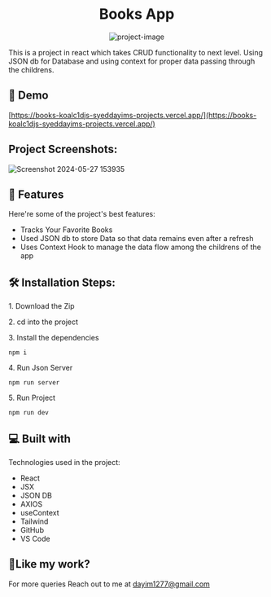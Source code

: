 <h1 align="center" id="title">Books App</h1>

<p align="center"><img src="https://socialify.git.ci/syedDayim/Books/image?name=1&amp;owner=1&amp;stargazers=1&amp;theme=Light" alt="project-image"></p>

<p id="description">This is a project in react which takes CRUD functionality to next level. Using JSON db for Database and using context for proper data passing through the childrens.</p>

<h2>🚀 Demo</h2>

[https://books-koalc1djs-syeddayims-projects.vercel.app/](https://books-koalc1djs-syeddayims-projects.vercel.app/)

<h2>Project Screenshots:</h2>

![Screenshot 2024-05-27 153935](https://github.com/syedDayim/Books/assets/90561337/87418404-ce38-447a-8627-6ebbe730b127)

  
  
<h2>🧐 Features</h2>

Here're some of the project's best features:

*   Tracks Your Favorite Books
*   Used JSON db to store Data so that data remains even after a refresh
*   Uses Context Hook to manage the data flow among the childrens of the app

<h2>🛠️ Installation Steps:</h2>

<p>1. Download the Zip</p>

<p>2. cd into the project</p>

<p>3. Install the dependencies</p>

```
npm i
```

<p>4. Run Json Server</p>

```
npm run server
```

<p>5. Run Project</p>

```
npm run dev
```

  
  
<h2>💻 Built with</h2>

Technologies used in the project:

*   React
*   JSX
*   JSON DB
*   AXIOS
*   useContext
*   Tailwind
*   GitHub
*   VS Code

<h2>💖Like my work?</h2>

For more queries Reach out to me at dayim1277@gmail.com
